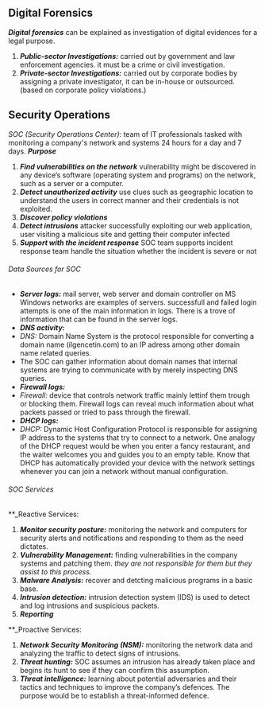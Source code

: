 ## Digital Forensics 
**_Digital forensics_** can be explained as investigation of digital evidences for a legal purpose. 
1. **_Public-sector Investigations:_** carried out by government and law enforcement agencies. it must be a crime or civil investigation.
2. **_Private-sector Investigations:_** carried out by corporate bodies by assigning a private investigator, it can be in-house or outsourced. (based on corporate policy violations.)

## Security Operations
_SOC (Security Operations Center):_ team of IT professionals tasked with monitoring a company's network and systems 24 hours for a day and 7 days.
**_Purpose_**
1. **_Find vulnerabilities on the network_** vulnerability might be discovered in any device’s software (operating system and programs) on the network, such as a server or a computer.
2. **_Detect unauthorized activity_** use clues such as geographic location to understand the users in correct manner and their credentials is not exploited.
3. **_Discover policy violations_** 
4. **_Detect intrusions_** attacker successfully exploiting our web application, user visiting a malicious site and getting their computer infected
5. **_Support with the incident response_** SOC team supports incident response team handle the situation whether the incident is severe or not

###### Data Sources for SOC 
- **_Server logs:_** mail server, web server and domain controller on MS Windows networks are examples of servers. successfull and failed login attempts is one of the main information in logs. There is a trove of information that can be found in the server logs.
- **_DNS activity:_** 
- _DNS:_ Domain Name System is the protocol responsible for converting a domain name (ilgencetin.com) to an IP adress among other domain name related queries.
- The SOC can gather information about domain names that internal systems are trying to communicate with by merely inspecting DNS queries.
- **_Firewall logs:_** 
- _Firewall:_ device that controls network traffic mainly lettinf them trough or blocking them. Firewall logs can reveal much information about what packets passed or tried to pass through the firewall.
- **_DHCP logs:_** 
- _DHCP:_ Dynamic Host Configuration Protocol is responsible for assigning IP address to the systems that try to connect to a network. One analogy of the DHCP request would be when you enter a fancy restaurant, and the waiter welcomes you and guides you to an empty table. Know that DHCP has automatically provided your device with the network settings whenever you can join a network without manual configuration.

###### SOC Services 
**_Reactive Services:
1. **_Monitor security posture:_** monitoring the network and computers for security alerts and notifications and responding to them as the need dictates.
2. **_Vulnerability Management:_**  finding vulnerabilities in the company systems and patching them. 
_they are not responsible for them but they assist to this process._
3. **_Malware Analysis:_** recover and detcting malicious programs in a basic base.
4. **_Intrusion detection:_** intrusion detection system (IDS) is used to detect and log intrusions and suspicious packets.
5. **_Reporting_**

**_Proactive Services:
1. **_Network Security Monitoring (NSM):_** monitoring the network data and analyzing the traffic to detect signs of intrusions.
2. **_Threat hunting:_** SOC assumes an intrusion has already taken place and begins its hunt to see if they can confirm this assumption.
3. **_Threat intelligence:_** learning about potential adversaries and their tactics and techniques to improve the company’s defences. The purpose would be to establish a threat-informed defence.
